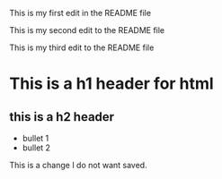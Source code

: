 This is my first edit in the README file

This is my second edit to the README file

This is my third edit to the README file

# This is a h1 header for html

## this is a h2 header

- bullet 1
- bullet 2

This is a change I do not want saved.
